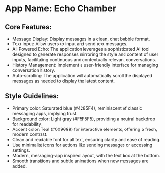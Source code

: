 # **App Name**: Echo Chamber

## Core Features:

- Message Display: Display messages in a clean, chat bubble format.
- Text Input: Allow users to input and send text messages.
- AI-Powered Echo: The application leverages a sophisticated AI tool designed to generate responses mirroring the style and content of user inputs, facilitating continuous and contextually relevant conversations.
- History Management: Implement a user-friendly interface for managing conversation history.
- Auto-scrolling: The application will automatically scroll the displayed messages as needed to display the latest content.

## Style Guidelines:

- Primary color: Saturated blue (#4285F4), reminiscent of classic messaging apps, implying trust.
- Background color: Light gray (#F5F5F5), providing a neutral backdrop for readability.
- Accent color: Teal (#009688) for interactive elements, offering a fresh, modern contrast.
- Clean and readable font for all text, ensuring clarity and ease of reading.
- Use minimalist icons for actions like sending messages or accessing settings.
- Modern, messaging-app inspired layout, with the text box at the bottom.
- Smooth transitions and subtle animations when new messages are added.